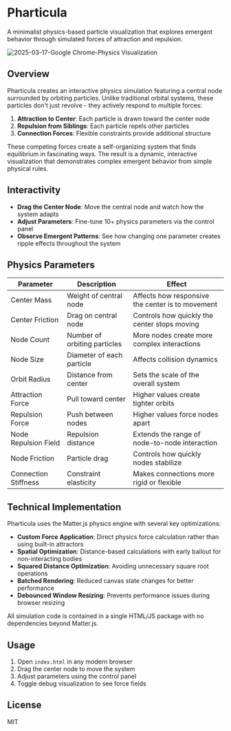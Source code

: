 # Pharticula

A minimalist physics-based particle visualization that explores emergent behavior through simulated forces of attraction and repulsion.

![2025-03-17-Google Chrome-Physics Visualization](https://github.com/user-attachments/assets/dee18124-c485-4773-b3db-4d64eae7e9a9)

## Overview

Pharticula creates an interactive physics simulation featuring a central node surrounded by orbiting particles. Unlike traditional orbital systems, these particles don't just revolve - they actively respond to multiple forces:

1. **Attraction to Center**: Each particle is drawn toward the center node
2. **Repulsion from Siblings**: Each particle repels other particles
3. **Connection Forces**: Flexible constraints provide additional structure

These competing forces create a self-organizing system that finds equilibrium in fascinating ways. The result is a dynamic, interactive visualization that demonstrates complex emergent behavior from simple physical rules.

## Interactivity

- **Drag the Center Node**: Move the central node and watch how the system adapts
- **Adjust Parameters**: Fine-tune 10+ physics parameters via the control panel
- **Observe Emergent Patterns**: See how changing one parameter creates ripple effects throughout the system

## Physics Parameters

| Parameter | Description | Effect |
|-----------|-------------|--------|
| Center Mass | Weight of central node | Affects how responsive the center is to movement |
| Center Friction | Drag on central node | Controls how quickly the center stops moving |
| Node Count | Number of orbiting particles | More nodes create more complex interactions |
| Node Size | Diameter of each particle | Affects collision dynamics |
| Orbit Radius | Distance from center | Sets the scale of the overall system |
| Attraction Force | Pull toward center | Higher values create tighter orbits |
| Repulsion Force | Push between nodes | Higher values force nodes apart |
| Node Repulsion Field | Repulsion distance | Extends the range of node-to-node interaction |
| Node Friction | Particle drag | Controls how quickly nodes stabilize |
| Connection Stiffness | Constraint elasticity | Makes connections more rigid or flexible |

## Technical Implementation

Pharticula uses the Matter.js physics engine with several key optimizations:

- **Custom Force Application**: Direct physics force calculation rather than using built-in attractors
- **Spatial Optimization**: Distance-based calculations with early bailout for non-interacting bodies
- **Squared Distance Optimization**: Avoiding unnecessary square root operations
- **Batched Rendering**: Reduced canvas state changes for better performance
- **Debounced Window Resizing**: Prevents performance issues during browser resizing

All simulation code is contained in a single HTML/JS package with no dependencies beyond Matter.js.

## Usage

1. Open `index.html` in any modern browser
2. Drag the center node to move the system
3. Adjust parameters using the control panel
4. Toggle debug visualization to see force fields

## License

MIT

